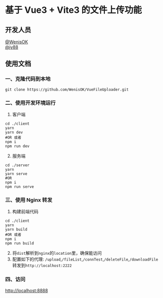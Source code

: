 # 基于 Vue3 + Vite3 的文件上传功能

## 开发人员

[@WenisOK](https://github.com/Wenisok)  
[@iy88](https://github.com/iy88)

## 使用文档

### 一、克隆代码到本地

```shell
git clone https://github.com/WenisOK/VueFileUploader.git
```

### 二、使用开发环境运行

1. 客户端

```shell
cd ./client
yarn
yarn dev
#OR 或者
npm i
npm run dev
```

2. 服务端

```shell
cd ./server
yarn
yarn serve
#OR
npm i
npm run serve
```

### 三、使用 Nginx 转发

1. 构建前端代码

```shell
cd ./client
yarn
yarn build
#OR 或者
npm i
npm run build
```

2. 将`dist`解析到`nginx`的`location`里，确保能访问
3. 配置如下的代理: `/upload`,`/fileList`,`/connTest`,`/deleteFile`,`/downloadFile`转发到`http://localhost:2222`

### 四、访问

[http://localhost:8888](http://localhost:8888)
